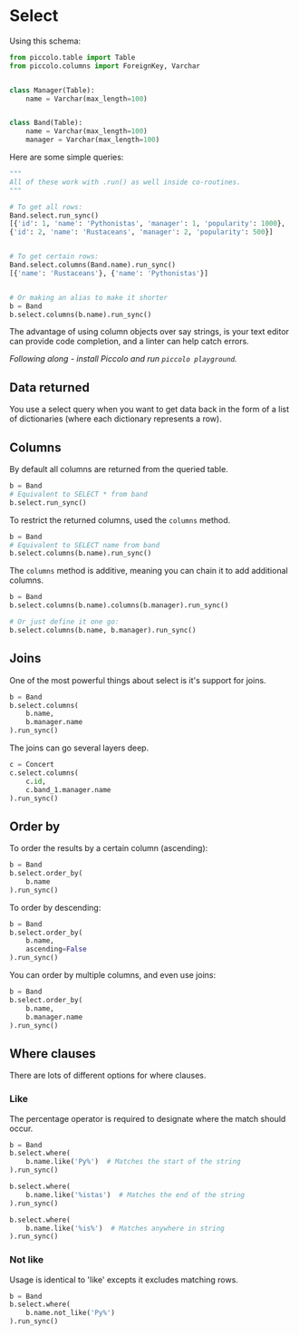 # Select

Using this schema:

```python
from piccolo.table import Table
from piccolo.columns import ForeignKey, Varchar


class Manager(Table):
    name = Varchar(max_length=100)


class Band(Table):
    name = Varchar(max_length=100)
    manager = Varchar(max_length=100)
```

Here are some simple queries:

```python
"""
All of these work with .run() as well inside co-routines.
"""

# To get all rows:
Band.select.run_sync()
[{'id': 1, 'name': 'Pythonistas', 'manager': 1, 'popularity': 1000},
{'id': 2, 'name': 'Rustaceans', 'manager': 2, 'popularity': 500}]


# To get certain rows:
Band.select.columns(Band.name).run_sync()
[{'name': 'Rustaceans'}, {'name': 'Pythonistas'}]


# Or making an alias to make it shorter
b = Band
b.select.columns(b.name).run_sync()
```

The advantage of using column objects over say strings, is your text editor can provide code completion, and a linter can help catch errors.

<em>Following along - install Piccolo and run `piccolo playground`.</em>

## Data returned

You use a select query when you want to get data back in the form of a list of dictionaries (where each dictionary represents a row).

## Columns

By default all columns are returned from the queried table.

```python
b = Band
# Equivalent to SELECT * from band
b.select.run_sync()
```

To restrict the returned columns, used the `columns` method.

```python
b = Band
# Equivalent to SELECT name from band
b.select.columns(b.name).run_sync()
```

The `columns` method is additive, meaning you can chain it to add additional columns.

```python
b = Band
b.select.columns(b.name).columns(b.manager).run_sync()

# Or just define it one go:
b.select.columns(b.name, b.manager).run_sync()
```

## Joins

One of the most powerful things about select is it's support for joins.

```python
b = Band
b.select.columns(
    b.name,
    b.manager.name
).run_sync()
```

The joins can go several layers deep.

```python
c = Concert
c.select.columns(
    c.id,
    c.band_1.manager.name
).run_sync()

```

## Order by

To order the results by a certain column (ascending):

```python
b = Band
b.select.order_by(
    b.name
).run_sync()
```

To order by descending:

```python
b = Band
b.select.order_by(
    b.name,
    ascending=False
).run_sync()
```

You can order by multiple columns, and even use joins:

```python
b = Band
b.select.order_by(
    b.name,
    b.manager.name
).run_sync()
```

## Where clauses

There are lots of different options for where clauses.

### Like

The percentage operator is required to designate where the match should occur.

```python
b = Band
b.select.where(
    b.name.like('Py%')  # Matches the start of the string
).run_sync()

b.select.where(
    b.name.like('%istas')  # Matches the end of the string
).run_sync()

b.select.where(
    b.name.like('%is%')  # Matches anywhere in string
).run_sync()
```

### Not like

Usage is identical to 'like' excepts it excludes matching rows.

```python
b = Band
b.select.where(
    b.name.not_like('Py%')
).run_sync()
```
